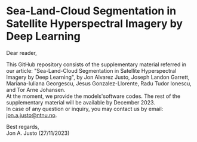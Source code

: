 # Sea-Land-Cloud Segmentation in Satellite Hyperspectral Imagery by Deep Learning

Dear reader, 

This GitHub repository consists of the supplementary material referred in our article: "Sea-Land-Cloud Segmentation in Satellite Hyperspectral Imagery by Deep Learning", by Jon Alvarez Justo, Joseph Landon Garrett, Mariana-Iuliana Georgescu, Jesus Gonzalez-Llorente, Radu Tudor Ionescu, and Tor Arne Johansen. <br>
At the moment, we provide the models'software codes. The rest of the supplementary material will be available by December 2023. <br>
In case of any question or inquiry, you may contact us by email: jon.a.justo@ntnu.no.

Best regards, <br>
Jon A. Justo (27/11/2023)

